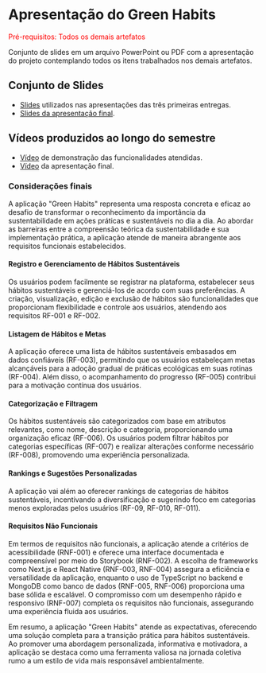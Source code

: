 # Apresentação do Green Habits

<span style="color:red">Pré-requisitos: Todos os demais artefatos</span>

Conjunto de slides em um arquivo PowerPoint ou PDF com a apresentação do projeto contemplando todos os itens trabalhados nos demais artefatos.


## Conjunto de Slides

- [Slides](https://www.canva.com/design/DAFu8JjxtDk/27LBlQTK4d194u2ieGr6lQ/view) utilizados nas apresentações das três primeiras entregas.
- [Slides da apresentação final](https://github.com/ICEI-PUC-Minas-PMV-ADS/pmv-ads-2023-2-e4-proj-infra-t6-green-habits/files/13575408/Green.Habits.-.Slides.pdf).


## Vídeos produzidos ao longo do semestre

- [Vídeo](https://youtu.be/FYxm795AmrE) de demonstração das funcionalidades atendidas.
- [Vídeo](https://youtu.be/0yVUtkvIooE) da apresentação final.

### Considerações finais

A aplicação "Green Habits" representa uma resposta concreta e eficaz ao desafio de transformar o reconhecimento da importância da sustentabilidade em ações práticas e sustentáveis no dia a dia. Ao abordar as barreiras entre a compreensão teórica da sustentabilidade e sua implementação prática, a aplicação atende de maneira abrangente aos requisitos funcionais estabelecidos.

#### Registro e Gerenciamento de Hábitos Sustentáveis

Os usuários podem facilmente se registrar na plataforma, estabelecer seus hábitos sustentáveis e gerenciá-los de acordo com suas preferências. A criação, visualização, edição e exclusão de hábitos são funcionalidades que proporcionam flexibilidade e controle aos usuários, atendendo aos requisitos RF-001 e RF-002.

#### Listagem de Hábitos e Metas

A aplicação oferece uma lista de hábitos sustentáveis embasados em dados confiáveis (RF-003), permitindo que os usuários estabeleçam metas alcançáveis para a adoção gradual de práticas ecológicas em suas rotinas (RF-004). Além disso, o acompanhamento do progresso (RF-005) contribui para a motivação contínua dos usuários.

#### Categorização e Filtragem

Os hábitos sustentáveis são categorizados com base em atributos relevantes, como nome, descrição e categoria, proporcionando uma organização eficaz (RF-006). Os usuários podem filtrar hábitos por categorias específicas (RF-007) e realizar alterações conforme necessário (RF-008), promovendo uma experiência personalizada.

#### Rankings e Sugestões Personalizadas

A aplicação vai além ao oferecer rankings de categorias de hábitos sustentáveis, incentivando a diversificação e sugerindo foco em categorias menos exploradas pelos usuários (RF-09, RF-010, RF-011).

#### Requisitos Não Funcionais

Em termos de requisitos não funcionais, a aplicação atende a critérios de acessibilidade (RNF-001) e oferece uma interface documentada e compreensível por meio do Storybook (RNF-002). A escolha de frameworks como Next.js e React Native (RNF-003, RNF-004) assegura a eficiência e versatilidade da aplicação, enquanto o uso de TypeScript no backend e MongoDB como banco de dados (RNF-005, RNF-006) proporciona uma base sólida e escalável. O compromisso com um desempenho rápido e responsivo (RNF-007) completa os requisitos não funcionais, assegurando uma experiência fluida aos usuários.

Em resumo, a aplicação "Green Habits" atende as expectativas, oferecendo uma solução completa para a transição prática para hábitos sustentáveis. Ao promover uma abordagem personalizada, informativa e motivadora, a aplicação se destaca como uma ferramenta valiosa na jornada coletiva rumo a um estilo de vida mais responsável ambientalmente.
